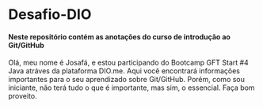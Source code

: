 # Desafio-DIO
#### Neste repositório contém as anotações do curso de introdução ao Git/GitHub
Olá, meu nome é Josafá, e estou participando do Bootcamp GFT Start #4 Java atráves da plataforma DIO.me.
Aqui você encontrará informações importantes para o seu aprendizado sobre Git/GitHub. Porém, como sou iniciante, não terá tudo o que é importante, mas sim, o essencial. Faça bom proveito.

